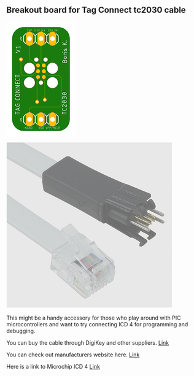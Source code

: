 ## Breakout board for Tag Connect tc2030 cable

![Board](/doc/readme-assets/top.png "Board")

![Cable](/doc/readme-assets/tc2030-mcp-nd.png "Cable")

This might be a handy accessory for those who play around with PIC microcontrollers and want to try connecting ICD 4 for programming and debugging.

You can buy the cable through DigiKey and other suppliers. [Link](https://www.digikey.com/products/en/development-boards-kits-programmers/accessories/783?k=&pkeyword=&pv184=1270&FV=ffe0030f%2Cfffc0096&quantity=0&ColumnSort=0&page=1&stock=1&datasheet=1&pageSize=500)

You can check out manufacturers website here. [Link](http://www.tag-connect.com/)

Here is a link to Microchip ICD 4 [Link](pagehttp://www.microchip.com/Developmenttools/ProductDetails.aspx?PartNO=DV164045)



